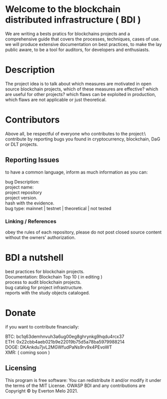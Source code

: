 # Welcome to the blockchain distributed infrastructure ( BDI ) 

We are writing a bests pratics for blockchains projects  and a comprehensive guide that covers the processes, techniques, cases of use.
we will produce extensive documentation on best practices, to make the lay public aware, to be a tool for auditors, for developers and enthusiasts.


# Description

The project idea is to talk about which measures are motivated in open source blockchain projects, 
which of these measures are effective? which are useful for other projects? which flaws can be exploited in production, 
which flaws are not applicable or just theoretical.

# Contributors

Above all, be respectful of everyone who contributes to the project:\ 
contribute by reporting bugs you found in cryptocurrency, blockchain, DaG or DLT projects.

## Reporting Issues

to have a common language, inform as much information as you can:

bug Description:\
project name:\
project repository\
project version.\
hash with the evidence.\
bug type: mainnet | testnet | theoretical | not tested

### Linking / References

obey the rules of each repository, please do not post closed source content without the owners' authorization.

# BDI a nutshell

best practices for blockchain projects.\
Documentation: Blockchain Top 10 ( in editing )</br> 
process to audit blockchain projects.\
bug catalog for project infrastructure.\
reports with the study objects cataloged.


# Donate

if you want to contribute financially: 

BTC: bc1q63demhnvuh3a6ug00eg8ghrynkg9hqdu4rcx37</br>
ETH: 0x22cbb4aeb021b9e22019b75d5a78ba5979988214</br> 
DOGE: DKAnkdu7jvL2MGWfudPaNs9rv9x4PEvoWT</br>
XMR: ( coming soon ) 

## Licensing
This program is free software: You can redistribute it and/or modify it under the terms of the MIT License. 
OWASP BDI and any contributions are Copyright © by Everton Melo 2021.
